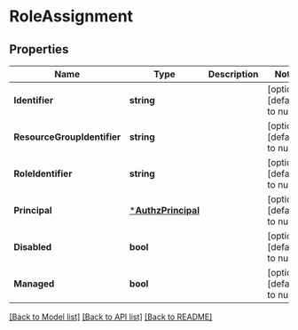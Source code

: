 # RoleAssignment

## Properties
Name | Type | Description | Notes
------------ | ------------- | ------------- | -------------
**Identifier** | **string** |  | [optional] [default to null]
**ResourceGroupIdentifier** | **string** |  | [optional] [default to null]
**RoleIdentifier** | **string** |  | [optional] [default to null]
**Principal** | [***AuthzPrincipal**](AuthzPrincipal.md) |  | [optional] [default to null]
**Disabled** | **bool** |  | [optional] [default to null]
**Managed** | **bool** |  | [optional] [default to null]

[[Back to Model list]](../README.md#documentation-for-models) [[Back to API list]](../README.md#documentation-for-api-endpoints) [[Back to README]](../README.md)


